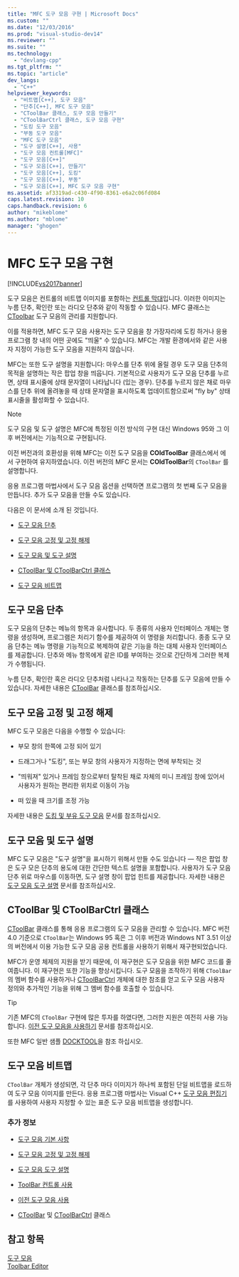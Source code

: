 ```yaml
---
title: "MFC 도구 모음 구현 | Microsoft Docs"
ms.custom: ""
ms.date: "12/03/2016"
ms.prod: "visual-studio-dev14"
ms.reviewer: ""
ms.suite: ""
ms.technology: 
  - "devlang-cpp"
ms.tgt_pltfrm: ""
ms.topic: "article"
dev_langs: 
  - "C++"
helpviewer_keywords: 
  - "비트맵[C++], 도구 모음"
  - "단추[C++], MFC 도구 모음"
  - "CToolBar 클래스, 도구 모음 만들기"
  - "CToolBarCtrl 클래스, 도구 모음 구현"
  - "도킹 도구 모음"
  - "부동 도구 모음"
  - "MFC 도구 모음"
  - "도구 설명[C++], 사용"
  - "도구 모음 컨트롤[MFC]"
  - "도구 모음[C++]"
  - "도구 모음[C++], 만들기"
  - "도구 모음[C++], 도킹"
  - "도구 모음[C++], 부동"
  - "도구 모음[C++], MFC 도구 모음 구현"
ms.assetid: af3319ad-c430-4f90-8361-e6a2c06fd084
caps.latest.revision: 10
caps.handback.revision: 6
author: "mikeblome"
ms.author: "mblome"
manager: "ghogen"
---
```

# MFC 도구 모음 구현
[!INCLUDE[vs2017banner](../assembler/inline/includes/vs2017banner.md)]

도구 모음은 컨트롤의 비트맵 이미지를 포함하는 [컨트롤 막대](../mfc/control-bars.md)입니다.  이러한 이미지는 누름 단추, 확인란 또는 라디오 단추와 같이 작동할 수 있습니다.  MFC 클래스는 [CToolbar](../mfc/reference/ctoolbar-class.md) 도구 모음의 관리를 지원합니다.  
  
 이를 적용하면, MFC 도구 모음 사용자는 도구 모음을 창 가장자리에 도킹 하거나 응용 프로그램 창 내의 어떤 곳에도 "띄울" 수 있습니다.  MFC는 개발 환경에서와 같은 사용자 지정이 가능한 도구 모음을 지원하지 않습니다.  
  
 MFC는 또한 도구 설명을 지원합니다: 마우스를 단추 위에 올릴 경우 도구 모음 단추의 목적을 설명하는 작은 팝업 창을 띄웁니다.  기본적으로 사용자가 도구 모음 단추를 누르면, 상태 표시줄에 상태 문자열이 나타납니다 \(있는 경우\).  단추를 누르지 않은 채로 마우스를 단추 위에 올려놓을 때 상태 문자열을 표시하도록 업데이트함으로써 "fly by" 상태 표시줄을 활성화할 수 있습니다.  
  
> [!NOTE]
>  도구 모음 및 도구 설명은 MFC에 특정된 이전 방식의 구현 대신 Windows 95와 그 이후 버전에서는 기능적으로 구현됩니다.  
  
 이전 버전과의 호환성을 위해 MFC는 이전 도구 모음을 **COldToolBar** 클래스에서 에서 구현하여 유지하였습니다.  이전 버전의 MFC 문서는 **COldToolBar**의  `CToolBar` 를 설명합니다.  
  
 응용 프로그램 마법사에서 도구 모음 옵션을 선택하면 프로그램의 첫 번째 도구 모음을 만듭니다.  추가 도구 모음을 만들 수도 있습니다.  
  
 다음은 이 문서에 소개 된 것입니다.  
  
-   [도구 모음 단추](#_core_toolbar_buttons)  
  
-   [도구 모음 고정 및 고정 해제](#_core_docking_and_floating_toolbars)  
  
-   [도구 모음 및 도구 설명](#_core_toolbars_and_tool_tips)  
  
-   [CToolBar 및 CToolBarCtrl 클래스](#_core_the_ctoolbar_and_ctoolbarctrl_classes)  
  
-   [도구 모음 비트맵](#_core_the_toolbar_bitmap)  
  
##  <a name="_core_toolbar_buttons"></a> 도구 모음 단추  
 도구 모음의 단추는 메뉴의 항목과 유사합니다.  두 종류의 사용자 인터페이스 개체는 명령을 생성하며, 프로그램은 처리기 함수를 제공하여 이 명령을 처리합니다.  종종 도구 모음 단추는 메뉴 명령을 기능적으로 복제하여 같은 기능을 하는 대체 사용자 인터페이스를 제공합니다.  단추와 메뉴 항목에게 같은 ID를 부여하는 것으로 간단하게 그러한 복제가 수행됩니다.  
  
 누름 단추, 확인란 혹은 라디오 단추처럼 나타나고 작동하는 단추를 도구 모음에 만들 수 있습니다.  자세한 내용은 [CToolBar](../mfc/reference/ctoolbar-class.md) 클래스를 참조하십시오.  
  
##  <a name="_core_docking_and_floating_toolbars"></a> 도구 모음 고정 및 고정 해제  
 MFC 도구 모음은 다음을 수행할 수 있습니다:  
  
-   부모 창의 한쪽에 고정 되어 있기  
  
-   드래그거나 "도킹", 또는 부모 창의 사용자가 지정하는 면에 부착되는 것  
  
-   "띄워져" 있거나 프레임 창으로부터 탈착된 채로 자체의 미니 프레임 창에 있어서 사용자가 원하는 편리한 위치로 이동이 가능  
  
-   떠 있을 때 크기를 조정 가능  
  
 자세한 내용은 [도킹 및 부유 도구 모음](../mfc/docking-and-floating-toolbars.md) 문서를 참조하십시오.  
  
##  <a name="_core_toolbars_and_tool_tips"></a> 도구 모음 및 도구 설명  
 MFC 도구 모음은 "도구 설명"을 표시하기 위해서 만들 수도 있습니다 — 작은 팝업 창은 도구 모은 단추의 용도에 대한 간단한 텍스트 설명을 포함합니다.  사용자가 도구 모음 단추 위로 마우스를 이동하면, 도구 설명 창이 팝업 힌트를 제공합니다.  자세한 내용은 [도구 모음 도구 설명](../mfc/toolbar-tool-tips.md) 문서를 참조하십시오.  
  
##  <a name="_core_the_ctoolbar_and_ctoolbarctrl_classes"></a> CToolBar 및 CToolBarCtrl 클래스  
 [CToolBar](../mfc/reference/ctoolbar-class.md) 클래스를 통해 응용 프로그램의 도구 모음을 관리할 수 있습니다.  MFC 버전 4.0 기준으로 `CToolBar`는 Windows 95 혹은 그 이후 버전과 Windows NT 3.51 이상의 버전에서 이용 가능한 도구 모음 공용 컨트롤을 사용하기 위해서 재구현되었습니다.  
  
 MFC가 운영 체제의 지원을 받기 때문에, 이 재구현은 도구 모음을 위한 MFC 코드를 줄여줍니다.  이 재구현은 또한 기능을 향상시킵니다.  도구 모음을 조작하기 위해 `CToolBar`의 멤버 함수를 사용하거나 [CToolBarCtrl](../mfc/reference/ctoolbarctrl-class.md) 개체에 대한 참조를 얻고 도구 모음 사용자 정의와 추가적인 기능을 위해 그 멤버 함수를 호출할 수 있습니다.  
  
> [!TIP]
>  기존 MFC의 `CToolBar` 구현에 많은 투자를 하였다면, 그러한 지원은 여전히 사용 가능합니다.  [이전 도구 모음을 사용하기](../mfc/using-your-old-toolbars.md) 문서를 참조하십시오.  
  
 또한 MFC 일반 샘플 [DOCKTOOL](../top/visual-cpp-samples.md)을 참조 하십시오.  
  
##  <a name="_core_the_toolbar_bitmap"></a> 도구 모음 비트맵  
 `CToolBar` 개체가 생성되면, 각 단추 마다 이미지가 하나씩 포함된 단일 비트맵을 로드하여 도구 모음 이미지를 만든다.  응용 프로그램 마법사는 Visual C\+\+ [도구 모음 편집기](../mfc/toolbar-editor.md)를 사용하여 사용자 지정할 수 있는 표준 도구 모음 비트맵을 생성합니다.  
  
### 추가 정보  
  
-   [도구 모음 기본 사항](../mfc/toolbar-fundamentals.md)  
  
-   [도구 모음 고정 및 고정 해제](../mfc/docking-and-floating-toolbars.md)  
  
-   [도구 모음 도구 설명](../mfc/toolbar-tool-tips.md)  
  
-   [ToolBar 컨트롤 사용](../mfc/working-with-the-toolbar-control.md)  
  
-   [이전 도구 모음 사용](../mfc/using-your-old-toolbars.md)  
  
-   [CToolBar](../mfc/reference/ctoolbar-class.md) 및 [CToolBarCtrl](../mfc/reference/ctoolbarctrl-class.md) 클래스  
  
## 참고 항목  
 [도구 모음](../mfc/toolbars.md)   
 [Toolbar Editor](../mfc/toolbar-editor.md)